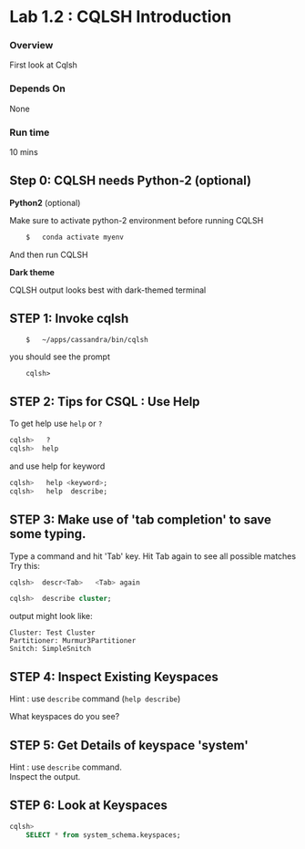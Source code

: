 <link rel='stylesheet' href='../assets/css/main.css'/>

 

# Lab 1.2 : CQLSH Introduction

### Overview

First look at Cqlsh

### Depends On 

None

### Run time

10 mins

## Step 0: CQLSH needs Python-2 (optional)

**Python2** (optional)

Make sure to activate python-2 environment before running CQLSH

```bash
    $   conda activate myenv
```

And then run CQLSH

**Dark theme**

CQLSH output looks best with dark-themed terminal

## STEP 1:  Invoke cqlsh

```bash
    $   ~/apps/cassandra/bin/cqlsh
```

you should see the prompt

```console
    cqlsh>
```

## STEP 2: Tips for CSQL : Use Help

To get help use `help`  or `?`

```sql
cqlsh>   ?
cqlsh>  help
```

and use help for keyword

```sql
cqlsh>   help <keyword>;
cqlsh>   help  describe;
```

## STEP 3: Make use of 'tab completion' to save some typing.

Type a command and hit 'Tab' key.  Hit Tab again to see all possible matches
Try this:

```sql
cqlsh>  descr<Tab>   <Tab> again

cqlsh>  describe cluster;
```

output might look like:

```console
Cluster: Test Cluster
Partitioner: Murmur3Partitioner
Snitch: SimpleSnitch
```

## STEP 4:  Inspect Existing Keyspaces

Hint : use `describe` command  (`help describe`)

What keyspaces do you see?


## STEP 5:  Get Details of  keyspace 'system'

Hint : use `describe` command.  
Inspect the output.


## STEP 6:  Look at Keyspaces

```sql
cqlsh> 
    SELECT * from system_schema.keyspaces;
```
